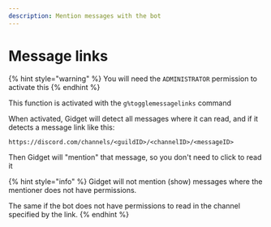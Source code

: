 ```yaml
---
description: Mention messages with the bot
---
```


# Message links

{% hint style="warning" %}
You will need the `ADMINISTRATOR` permission to activate this
{% endhint %}

This function is activated with the `g%togglemessagelinks` command

When activated, Gidget will detect all messages where it can read, and if it detects a message link like this:

```text
https://discord.com/channels/<guildID>/<channelID>/<messageID>
```

Then Gidget will "mention" that message, so you don't need to click to read it

{% hint style="info" %}
Gidget will not mention \(show\) messages where the mentioner does not have permissions.

The same if the bot does not have permissions to read in the channel specified by the link.
{% endhint %}

